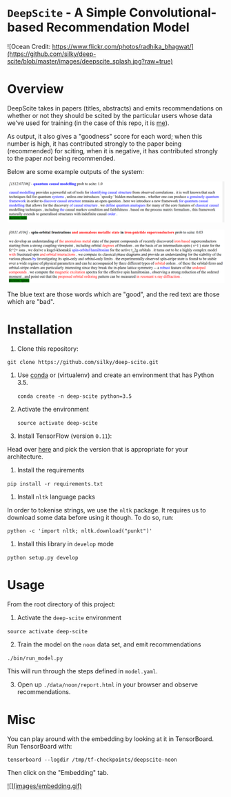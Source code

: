 # `DeepScite` - A Simple Convolutional-based Recommendation Model

![Ocean Credit: https://www.flickr.com/photos/radhika_bhagwat/](https://github.com/silky/deep-scite/blob/master/images/deepscite_splash.jpg?raw=true)


# Overview

DeepScite takes in papers (titles, abstracts) and emits recommendations on
whether or not they should be scited by the particular users whose data we've
used for training (in the case of this repo, it is [me](https://scirate.com/noonsilk)).

As output, it also gives a "goodness" score for each word; when this number is
high, it has contributed strongly to the paper being (recommended) for sciting,
when it is negative, it has contributed strongly to the paper *not* being recommended.

Below are some example outputs of the system:

![](images/deep-scite-interpretation-1.png)

![](images/deep-scite-interpretation-2.png)

The blue text are those words which are "good", and the red text are those which are "bad".


# Installation

1. Clone this repository:

  ```
  git clone https://github.com/silky/deep-scite.git
  ```

1. Use [conda](http://conda.pydata.org/docs/download.html) or (virtualenv) and
   create an environment that has Python 3.5.

   `conda create -n deep-scite python=3.5`

1. Activate the environment

    `source activate deep-scite`
    
1. Install TensorFlow (version `0.11`):

  Head over
  [here](https://www.tensorflow.org/versions/r0.11/get_started/os_setup.html#using-pip)
  and pick the version that is appropriate for your architecture.

1. Install the requirements

  `pip install -r requirements.txt`

1. Install `nltk` language packs

  In order to tokenise strings, we use the `nltk` package. It requires
  us to download some data before using it though. To do so, run:

  ````
  python -c 'import nltk; nltk.download("punkt")'
  ````

1. Install this library in `develop` mode

  `python setup.py develop`


# Usage

From the root directory of this project:

1. Activate the `deep-scite` environment

  `source activate deep-scite`

2. Train the model on the `noon` data set, and emit recommendations

  `./bin/run_model.py`

  This will run through the steps defined in `model.yaml`.

3. Open up `./data/noon/report.html` in your browser and observe recommendations.


# Misc

You can play around with the embedding by looking at it in TensorBoard. Run
TensorBoard with:

```
tensorboard --logdir /tmp/tf-checkpoints/deepscite-noon
```

Then click on the "Embedding" tab.

<a href="images/embedding.gif">
![](images/embedding.gif)
</a>
